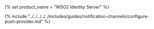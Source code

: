 {% set product_name = "WSO2 Identity Server" %}

{% include "../../../../../includes/guides/notification-channels/configure-push-provider.md" %}

